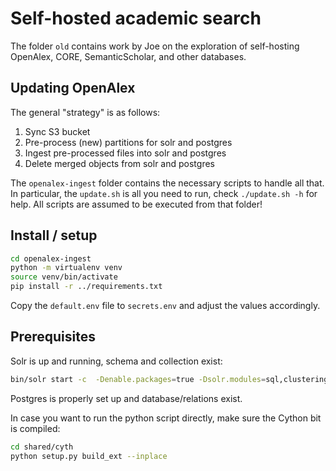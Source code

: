 # Self-hosted academic search
The folder `old` contains work by Joe on the exploration of self-hosting OpenAlex, CORE, SemanticScholar, and other databases.

## Updating OpenAlex
The general "strategy" is as follows:

1. Sync S3 bucket
2. Pre-process (new) partitions for solr and postgres
3. Ingest pre-processed files into solr and postgres
4. Delete merged objects from solr and postgres

The `openalex-ingest` folder contains the necessary scripts to handle all that.
In particular, the `update.sh` is all you need to run, check `./update.sh -h` for help.
All scripts are assumed to be executed from that folder!

## Install / setup
```bash
cd openalex-ingest
python -m virtualenv venv
source venv/bin/activate
pip install -r ../requirements.txt
```

Copy the `default.env` file to `secrets.env` and adjust the values accordingly.

## Prerequisites
Solr is up and running, schema and collection exist:

```bash
bin/solr start -c  -Denable.packages=true -Dsolr.modules=sql,clustering
```

Postgres is properly set up and database/relations exist.

In case you want to run the python script directly, make sure the Cython bit is compiled: 

```bash
cd shared/cyth
python setup.py build_ext --inplace
```



